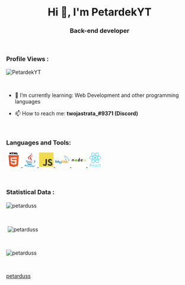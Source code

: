 <h1 align="center">Hi 👋, I'm PetardekYT</h1>
<h3 align="center">Back-end developer</h3>

<br>

<p align="right"> <h3>Profile Views :</h3> <img src="https://komarev.com/ghpvc/?username=petarduss&label=Profile views&color=0e75b6&style=flat"
    alt="PetardekYT" /> 
  </p>

<br>


- 🌱 I’m currently learning: Web Development and other programming languages

- 📫 How to reach me: **twojastrata_#9371 (Discord)**

<br>

<h3 align="left">Languages and Tools:</h3>
<p align="left"> <a href="https://www.w3.org/html/" target="_blank" rel="noreferrer"> <img
      src="https://raw.githubusercontent.com/devicons/devicon/master/icons/html5/html5-original-wordmark.svg"
      alt="html5" width="40" height="40" /> </a> <a href="https://www.java.com" target="_blank" rel="noreferrer"> <img
      src="https://raw.githubusercontent.com/devicons/devicon/master/icons/java/java-original.svg" alt="java" width="40"
      height="40" /> </a> <a href="https://developer.mozilla.org/en-US/docs/Web/JavaScript" target="_blank"
    rel="noreferrer"> <img
      src="https://raw.githubusercontent.com/devicons/devicon/master/icons/javascript/javascript-original.svg"
      alt="javascript" width="40" height="40" /> </a><a href="https://www.mysql.com/" target="_blank" rel="noreferrer"> <img
      src="https://raw.githubusercontent.com/devicons/devicon/master/icons/mysql/mysql-original-wordmark.svg"
      alt="mysql" width="40" height="40" /> </a> </a> <a href="https://nodejs.org" target="_blank" rel="noreferrer"> <img
      src="https://raw.githubusercontent.com/devicons/devicon/master/icons/nodejs/nodejs-original-wordmark.svg"
      alt="nodejs" width="40" height="40" /> </a> <a href="https://reactjs.org/" target="_blank" rel="noreferrer"> <img
      src="https://raw.githubusercontent.com/devicons/devicon/master/icons/react/react-original-wordmark.svg"
      alt="react" width="40" height="40" /></a></p>

<br>

<h3>Statistical Data :</h3>
<p><img align="center"
    src="https://github-readme-stats.vercel.app/api/top-langs?username=petarduss&show_icons=true&locale=en&bg_color=0d1117&text_color=ffffff&layout=compact"
    alt="petarduss" 
    bg_color=#808080/></p>

<br>

<p>&nbsp;<img align="center" src="https://github-readme-stats.vercel.app/api?username=petarduss&show_icons=true&locale=en&bg_color=0d1117&text_color=ffffff&repo=convoychat"
    alt="petarduss" /></p>

<br>

<p><img align="center" src="https://github-readme-streak-stats.herokuapp.com/?user=petarduss&theme=dark&background=0d1117&date_format=M%20j%5B%2C%20Y%5D" alt="petarduss" /></p>
      
<p align="left"> <a href="https://twitter.com/" target="blank"><img
      src="https://img.shields.io/twitter/follow/?logo=twitter&style=for-the-badge" alt="" /></a> </p>

[petarduss](https://github.com/petarduss)
